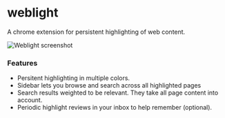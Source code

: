 # weblight

A chrome extension for persistent highlighting of web content.

![Weblight screenshot](https://imgur.com/a/3zS8aKd)

### Features
- Persitent highlighting in multiple colors.
- Sidebar lets you browse and search across all highlighted pages
- Search results weighted to be relevant. They take all page content into account.
- Periodic highlight reviews in your inbox to help remember (optional).
